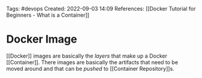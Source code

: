Tags: #devops 
Created: 2022-09-03 14:09
References: [[Docker Tutorial for Beginners - What is a Container]]

# Docker Image
[[Docker]] images are basically the *layers* that make up a Docker [[Container]]. There images are basically the artifacts that need to be moved around and that can be *pushed* to [[Container Repository]]s.